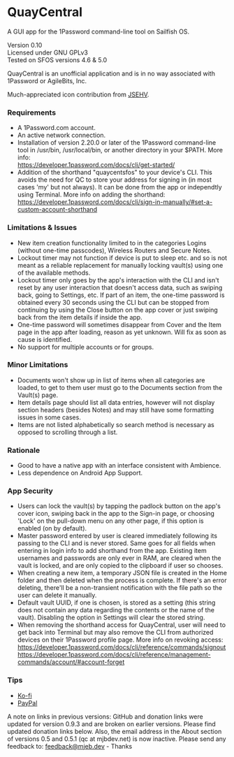 # QuayCentral
A GUI app for the 1Password command-line tool on Sailfish OS.

Version 0.10  
Licensed under GNU GPLv3  
Tested on SFOS versions 4.6 & 5.0  

QuayCentral is an unofficial application and is in no way associated with 1Password or AgileBits, Inc.  

Much-appreciated icon contribution from [JSEHV](https://github.com/JSEHV).  

### Requirements

- A 1Password.com account.
- An active network connection.
- Installation of version 2.20.0 or later of the 1Password command-line tool in /usr/bin, /usr/local/bin, or another directory in your $PATH. More info:  
    https://developer.1password.com/docs/cli/get-started/
- Addition of the shorthand "quaycentsfos" to your device's CLI. This avoids the need for QC to store your address for signing in (in most cases 'my' but not always). It can be done from the app or independtly using Terminal. More info on adding the shorthand:  
    https://developer.1password.com/docs/cli/sign-in-manually/#set-a-custom-account-shorthand

### Limitations & Issues

- New item creation functionality limited to in the categories Logins (without one-time passcodes), Wireless Routers and Secure Notes.
- Lockout timer may not function if device is put to sleep etc. and so is not meant as a reliable replacement for manually locking vault(s) using one of the available methods.
- Lockout timer only goes by the app's interaction with the CLI and isn't reset by any user interaction that doesn't access data, such as swiping back, going to Settings, etc. If part of an item, the one-time password is obtained every 30 seconds using the CLI but can be stopped from continuing by using the Close button on the app cover or just swiping back from the item details if inside the app.
- One-time password will sometimes disappear from Cover and the Item page in the app after loading, reason as yet unknown. Will fix as soon as cause is identified.
- No support for multiple accounts or for groups.

### Minor Limitations

- Documents won't show up in list of items when all categories are loaded, to get to them user must go to the Documents section from the Vault(s) page.
- Item details page should list all data entries, however will not display section headers (besides Notes) and may still have some formatting issues in some cases.
- Items are not listed alphabetically so search method is necessary as opposed to scrolling through a list.

### Rationale

- Good to have a native app with an interface consistent with Ambience.
- Less dependence on Android App Support.

### App Security

- Users can lock the vault(s) by tapping the padlock button on the app's cover icon, swiping back in the app to the Sign-in page, or choosing 'Lock' on the pull-down menu on any other page, if this option is enabled (on by default).
- Master password entered by user is cleared immediately following its passing to the CLI and is never stored. Same goes for all fields when entering in login info to add shorthand from the app. Existing item usernames and passwords are only ever in RAM, are cleared when the vault is locked, and are only copied to the clipboard if user so chooses.
- When creating a new item, a temporary JSON file is created in the Home folder and then deleted when the process is complete. If there's an error deleting, there'll be a non-transient notification with the file path so the user can delete it manually.
- Default vault UUID, if one is chosen, is stored as a setting (this string does not contain any data regarding the contents or the name of the vault). Disabling the option in Settings will clear the stored string.
- When removing the shorthand access for QuayCentral, user will need to get back into Terminal but may also remove the CLI from authorized devices on their 1Password profile page. More info on revoking access:  
    https://developer.1password.com/docs/cli/reference/commands/signout  
    https://developer.1password.com/docs/cli/reference/management-commands/account/#account-forget

### Tips

- [Ko-fi](https://ko-fi.com/mjebdev)
- [PayPal](https://paypal.me/mjebdev)

A note on links in previous versions: GitHub and donation links were updated for version 0.9.3 and are broken on earlier versions. Please find updated donation links below. Also, the email address in the About section of versions 0.5 and 0.5.1 (qc at mjbdev.net) is now inactive. Please send any feedback to: [feedback@mjeb.dev](mailto:feedback@mjeb.dev) - Thanks
